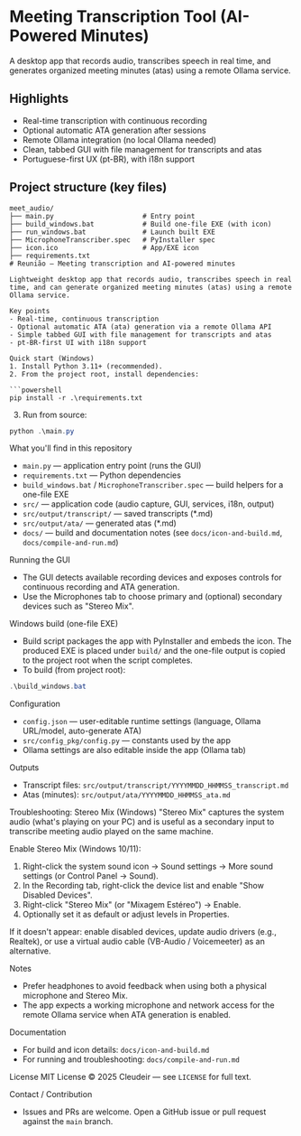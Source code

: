 # Meeting Transcription Tool (AI-Powered Minutes)

A desktop app that records audio, transcribes speech in real time, and generates organized meeting minutes (atas) using a remote Ollama service.

## Highlights

- Real-time transcription with continuous recording
- Optional automatic ATA generation after sessions
- Remote Ollama integration (no local Ollama needed)
- Clean, tabbed GUI with file management for transcripts and atas
- Portuguese-first UX (pt-BR), with i18n support

## Project structure (key files)

```text
meet_audio/
├── main.py                      # Entry point
├── build_windows.bat            # Build one-file EXE (with icon)
├── run_windows.bat              # Launch built EXE
├── MicrophoneTranscriber.spec   # PyInstaller spec
├── icon.ico                     # App/EXE icon
├── requirements.txt
# Reunião — Meeting transcription and AI-powered minutes

Lightweight desktop app that records audio, transcribes speech in real time, and can generate organized meeting minutes (atas) using a remote Ollama service.

Key points
- Real-time, continuous transcription
- Optional automatic ATA (ata) generation via a remote Ollama API
- Simple tabbed GUI with file management for transcripts and atas
- pt-BR-first UI with i18n support

Quick start (Windows)
1. Install Python 3.11+ (recommended).
2. From the project root, install dependencies:

```powershell
pip install -r .\requirements.txt
```

3. Run from source:

```powershell
python .\main.py
```

What you'll find in this repository
- `main.py` — application entry point (runs the GUI)
- `requirements.txt` — Python dependencies
- `build_windows.bat` / `MicrophoneTranscriber.spec` — build helpers for a one-file EXE
- `src/` — application code (audio capture, GUI, services, i18n, output)
- `src/output/transcript/` — saved transcripts (*.md)
- `src/output/ata/` — generated atas (*.md)
- `docs/` — build and documentation notes (see `docs/icon-and-build.md`, `docs/compile-and-run.md`)

Running the GUI
- The GUI detects available recording devices and exposes controls for continuous recording and ATA generation.
- Use the Microphones tab to choose primary and (optional) secondary devices such as "Stereo Mix".

Windows build (one-file EXE)
- Build script packages the app with PyInstaller and embeds the icon. The produced EXE is placed under `build/` and the one-file output is copied to the project root when the script completes.
- To build (from project root):

```powershell
.\build_windows.bat
```

Configuration
- `config.json` — user-editable runtime settings (language, Ollama URL/model, auto-generate ATA)
- `src/config_pkg/config.py` — constants used by the app
- Ollama settings are also editable inside the app (Ollama tab)

Outputs
- Transcript files: `src/output/transcript/YYYYMMDD_HHMMSS_transcript.md`
- Atas (minutes): `src/output/ata/YYYYMMDD_HHMMSS_ata.md`

Troubleshooting: Stereo Mix (Windows)
"Stereo Mix" captures the system audio (what's playing on your PC) and is useful as a secondary input to transcribe meeting audio played on the same machine.

Enable Stereo Mix (Windows 10/11):
1. Right-click the system sound icon → Sound settings → More sound settings (or Control Panel → Sound).
2. In the Recording tab, right-click the device list and enable "Show Disabled Devices".
3. Right-click "Stereo Mix" (or "Mixagem Estéreo") → Enable.
4. Optionally set it as default or adjust levels in Properties.

If it doesn't appear: enable disabled devices, update audio drivers (e.g., Realtek), or use a virtual audio cable (VB-Audio / Voicemeeter) as an alternative.

Notes
- Prefer headphones to avoid feedback when using both a physical microphone and Stereo Mix.
- The app expects a working microphone and network access for the remote Ollama service when ATA generation is enabled.

Documentation
- For build and icon details: `docs/icon-and-build.md`
- For running and troubleshooting: `docs/compile-and-run.md`

License
MIT License © 2025 Cleudeir — see `LICENSE` for full text.

Contact / Contribution
- Issues and PRs are welcome. Open a GitHub issue or pull request against the `main` branch.
